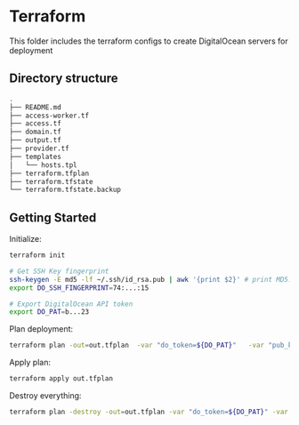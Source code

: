 # Terraform

This folder includes the terraform configs to create DigitalOcean servers for deployment


## Directory structure

```bash
.
├── README.md
├── access-worker.tf
├── access.tf
├── domain.tf
├── output.tf
├── provider.tf
├── templates
│   └── hosts.tpl
├── terraform.tfplan
├── terraform.tfstate
└── terraform.tfstate.backup
```

## Getting Started

Initialize:
```bash
terraform init

# Get SSH Key fingerprint
ssh-keygen -E md5 -lf ~/.ssh/id_rsa.pub | awk '{print $2}' # print MD5:74:...:15
export DO_SSH_FINGERPRINT=74:...:15

# Export DigitalOcean API token
export DO_PAT=b...23
```

Plan deployment:
```bash
terraform plan -out=out.tfplan  -var "do_token=${DO_PAT}"   -var "pub_key=$HOME/.ssh/id_rsa.pub"   -var "pvt_key=$HOME/.ssh/id_rsa"   -var "ssh_fingerprint=${DO_SSH_FINGERPRINT}" 
```

Apply plan:
```bash
terraform apply out.tfplan
```

Destroy everything:
````bash
terraform plan -destroy -out=out.tfplan -var "do_token=${DO_PAT}" -var "pub_key=$HOME/.ssh/id_rsa.pub" -var "pvt_key=$HOME/.ssh/id_rsa" -var "ssh_fingerprint=${DO_SSH_FINGERPRINT}"
````
